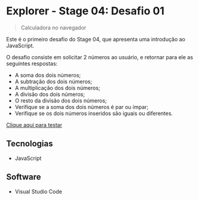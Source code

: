 # Explorer - Stage 04: Desafio 01

> Calculadora no navegador

Este é o primeiro desafio do Stage 04, que apresenta uma introdução ao JavaScript.

O desafio consiste em solicitar 2 números ao usuário, e retornar para ele as seguintes respostas:

- A soma dos dois números;
- A subtração dos dois números;
- A multiplicação dos dois números;
- A divisão dos dois números;
- O resto da divisão dos dois números;
- Verifique se a soma dos dois números é par ou ímpar;
- Verifique se os dois números inseridos são iguais ou diferentes.

[Clique aqui para testar](https://jessicaranft.github.io/explorer-Stage04-Desafio01/)

## Tecnologias

- JavaScript

## Software

- Visual Studio Code
